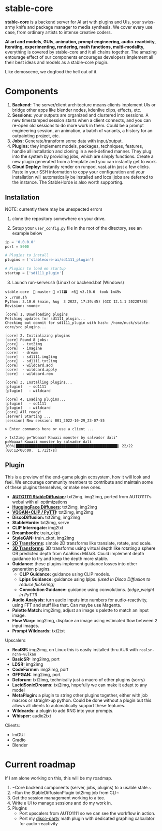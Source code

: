 # stable-core

**stable-core** is a backend server for AI art with plugins and UIs, your swiss-army knife and package manager to media synthesis. We cover every use case, from ordinary artists to intense creative coders.

**AI art and models, GUIs, animation, prompt engineering, audio-reactivity, iterating, experimenting, rendering, math functions, multi-modality,** everything is covered by stable-core and it all chains together. The amazing entourage effect of our components encourages developers implement all their best ideas and models as a stable-core plugin. 

Like demoscene, we dogfood the hell out of it.

# Components

1. **Backend:** The server/client architecture means clients implement UIs or bridge other apps like blender nodes, kdenlive clips, effects, etc.
2. **Sessions:** your outputs are organized and clustered into sessions. A new timestamped session starts when a client connects, and you can re-open old sessions to do more work in them. Could be a prompt engineering session, an animation, a batch of variants, a history for an outpainting project, etc. 
3. **Jobs:** Generate/transform some data with input/output. 
4. **Plugins:** they implement models, packages, techniques, features, handle all installation and cloning in a well-defined manner. They plug into the system by providing jobs, which are simply functions. Create a new plugin generated from a template and you can instantly get to work.
5. **Cloud Deploy:** Instantly render on runpod, vast.ai in just a few clicks. Paste in your SSH information to copy your configuration and your installation will automatically be installed and local jobs are deferred to the instance. The StableHorde is also worth supporting.

## Installation

NOTE: currently there may be unexpected errors

1. clone the repository somewhere on your drive.

2. Setup your `user_config.py` file in the root of the directory, see an example below

```py
ip = '0.0.0.0'
port = 5000

# Plugins to install
plugins = ['stablecore-ai/sd1111_plugin']

# Plugins to load on startup
startup = ['sd1111_plugin']
```

3. Launch run-server.sh (Linux) or backend.bat (Windows)

```log
stable-core  🍣 master 📝 ×11🗃️  ×6🐍 v3.10.6  took 1m49s
❯ ./run.sh
Python: 3.10.6 (main, Aug  3 2022, 17:39:45) [GCC 12.1.1 20220730]
Revision: <none>

[core] 1. Downloading plugins
Fetching updates for sd1111_plugin...
Checking out commit for sd1111_plugin with hash: /home/nuck/stable-core/src_plugins...

[core] 2. Initializing plugins
[core] Found 8 jobs:
[core]  - txt2img
[core]  - imagine
[core]  - dream
[core]  - sd1111.img2img
[core]  - sd1111.txt2img
[core]  - wildcard.add
[core]  - wildcard.apply
[core]  - wildcard.rem

[core] 3. Installing plugins...
[plugin]   - sd1111
[plugin]   - wildcard

[core] 4. Loading plugins...
[plugin]   - sd1111
[plugin]   - wildcard
[core] All ready!
[server] Starting ...
[session] New session: 001_2022-10-29_23-07-55

> Enter commands here or use a client ...

> txt2img p="Woaaa! Kawaii monster by salvador dali"
p=Woaaa! Kawaii monster by salvador dali
100%|███████████████████████████████████████████████| 22/22 [00:12<00:00,  1.71it/s]

```

## Plugin

This is a preview of the end-game plugin ecosystem, how it will look and feel. We encourage community members to contribute and maintain some of these plugins themselves, or make new ones.

* **[AUTO1111 StableDiffusion](https://github.com/distable/sd1111_plugin):** txt2img, img2img, ported from AUTO1111's webui with all optimizations 
* **[HuggingFace Diffusers](https://github.com/distable/sdhug_plugin):** txt2img, img2img
* **[VQGAN+CLIP / PyTTI](https://github.com/distable/pytti_plugin):** txt2img, img2img
* **DiscoDiffusion:** txt2img, img2img
* **StableHorde:** txt2img, serve
* **CLIP Interrogate:** img2txt
* **Dreambooth**: train_ckpt
* **StyleGAN:** train_ckpt, img2img
* **[2D Transforms](https://github.com/distable/math2d_plugin):** simple 2D transforms like translate, rotate, and scale.
* **[3D Transforms](https://github.com/stablecore-ai/math3d_plugin):** 3D transforms using virtual depth like rotating a sphere OR predicted depth from AdaBins+MiDaS. Could implement depth guidance to try and keep the depth more stable.
* **Guidance:** these plugins implement guidance losses into other generation plugins.
   * **CLIP Guidance:** guidance using CLIP models.
   * **Lpips Guidance:** guidance using lpips. _(used in Disco Diffusion to reduce flickering)_
   * **Convolution Guidance:** guidance using convolutions. _(edge_weight in PyTTI)_
* **Audio Analysis:** turn audio inputs into numbers for audio-reactivity, using FFT and stuff like that. Can maybe use Magenta.
* **Palette Match:** img2img, adjust an image's palette to match an input image.
* **Flow Warp:** img2img, displace an image using estimated flow between 2 input images.
* **Prompt Wildcards:** txt2txt


Upscalers:
  * **RealSR:** img2img, on Linux this is easily installed thru AUR with `realsr-ncnn-vulkan`
  * **BasicSR:** img2img, port
  * **LDSR:** img2img
  * **CodeFormer:** img2img, port
  * **GFPGAN:** img2img, port
* **Deforum:** txt2img, technically just a macro of other plugins (sorry)
* **LucidSonicDreams:** txt2img, hopefully we can make it adapt to any model
* **MetaPlugin:** a plugin to string other plugins together, either with job macros or straight-up python. Could be done without a plugin but this allows all clients to automatically support these features.
* **Wildcards:** a plugin to add RNG into your prompts.
* **Whisper:** audio2txt

Clients:
   * ImGUI
   * Gradio
   * Blender

# Current roadmap

If I am alone working on this, this will be my roadmap.

1. ~Core backend components (server, jobs, plugins) to a usable state.~
2. ~Run the StableDiffusionPlugin txt2img job from CLI~
3. Get the session management working to a tee.
4. Write a UI to manage sessions and do my work in.
5. Plugins
   - Port upscalers from AUTO1111 so we can see the workflow in action.
   - Port my [disco-party](https://github.com/oxysoft/disco-party/) math plugin with dedicated graphing calculator for audio-reactivity
